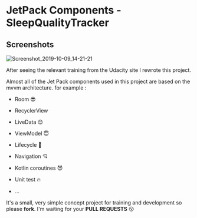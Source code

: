 # JetPack Components - SleepQualityTracker

## Screenshots
![Screenshot_2019-10-09_14-21-21](https://user-images.githubusercontent.com/26750131/66475462-39fc1700-eaa0-11e9-8cfe-77af29e34b84.png)



After seeing the relevant training from the Udacity site
I rewrote this project.

Almost all of the Jet Pack components used in this project are based on the mvvm architecture.
for example :


- Room :sunglasses:


- RecyclerView 


- LiveData :blush:


- ViewModel :innocent:


- Lifecycle :punch:


- Navigation :cupid:


- Kotlin coroutines :smiling_imp:


- Unit test :fire:

- ...



It's a small, very simple concept project for training and development so please **fork**.
I'm waiting for your **PULL REQUESTS** :kissing:
